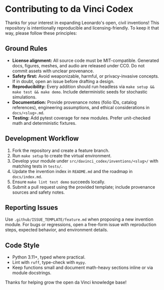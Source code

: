 # Contributing to da Vinci Codex

Thanks for your interest in expanding Leonardo's open, civil inventions! This repository is intentionally reproducible and licensing-friendly. To keep it that way, please follow these principles:

## Ground Rules
- **License alignment:** All source code must be MIT-compatible. Generated docs, figures, meshes, and audio are released under CC0. Do not commit assets with unclear provenance.
- **Safety first:** Avoid weaponizable, harmful, or privacy-invasive concepts. If in doubt, open an issue before drafting a design.
- **Reproducibility:** Every addition should run headless via `make setup && make test && make demo`. Include deterministic seeds for stochastic simulations.
- **Documentation:** Provide provenance notes (folio IDs, catalog references), engineering assumptions, and ethical considerations in `docs/<slug>.md`.
- **Testing:** Add pytest coverage for new modules. Prefer unit-checked math and deterministic fixtures.

## Development Workflow
1. Fork the repository and create a feature branch.
2. Run `make setup` to create the virtual environment.
3. Develop your module under `src/davinci_codex/inventions/<slug>/` with matching tests in `tests/`.
4. Update the invention index in `README.md` and the roadmap in `docs/index.md`.
5. Ensure `make lint test demo` succeeds locally.
6. Submit a pull request using the provided template; include provenance sources and safety notes.

## Reporting Issues
Use `.github/ISSUE_TEMPLATE/feature.md` when proposing a new invention module. For bugs or regressions, open a free-form issue with reproduction steps, expected behavior, and environment details.

## Code Style
- Python 3.11+, typed where practical.
- Lint with `ruff`, type-check with `mypy`.
- Keep functions small and document math-heavy sections inline or via module docstrings.

Thanks for helping grow the open da Vinci knowledge base!
